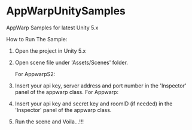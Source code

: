 # AppWarpUnitySamples
AppWarp Samples for latest Unity 5.x

How to Run The Sample:

1. Open the project in Unity 5.x
2. Open scene file under 'Assets/Scenes' folder.
	
	For AppwarpS2:
3. Insert your api key, server address and port number in the 'Inspector' panel of the appwarp class.
	For Appwarp:
3. Insert your api key and secret key and roomID (if needed) in the 'Inspector' panel of the appwarp class.

4. Run the scene and Voila...!!!